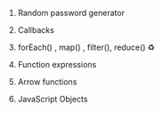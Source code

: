 1.  Random password generator 
2.  Callbacks 

3. forEach() , map() , filter(), reduce() ♻
4. Function expressions

5.  Arrow functions 
6. JavaScript Objects
